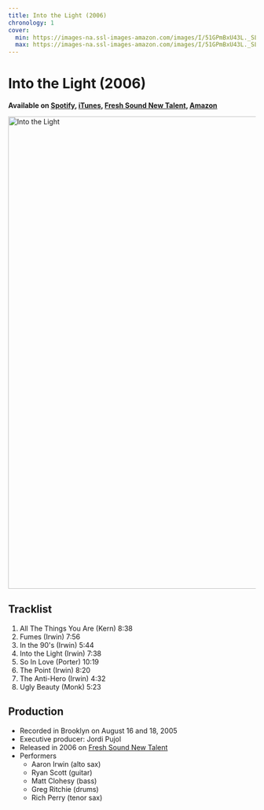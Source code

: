```yaml
---
title: Into the Light (2006)
chronology: 1
cover:
  min: https://images-na.ssl-images-amazon.com/images/I/51GPmBxU43L._SL480.jpg
  max: https://images-na.ssl-images-amazon.com/images/I/51GPmBxU43L._SL960.jpg
---
```


# Into the Light (2006)

**Available on [Spotify](https://open.spotify.com/album/5KQ2X3fb2NOeLQujaA7N67), [iTunes](https://itunes.apple.com/us/album/into-the-light/311285220), [Fresh Sound New Talent](https://www.freshsoundrecords.com/aaron-irwin-albums/4329-into-the-light.html), [Amazon](https://www.amazon.com/Into-Light-Aaron-Irwin/dp/B00266980O/)**

<img
  alt="Into the Light"
  width="960"
  height="960"
  src="https://images-na.ssl-images-amazon.com/images/I/51GPmBxU43L._SL960.jpg"
  />

## Tracklist

1. All The Things You Are (Kern) 8:38
2. Fumes (Irwin) 7:56
3. In the 90's (Irwin) 5:44
4. Into the Light (Irwin) 7:38
5. So In Love (Porter) 10:19
6. The Point (Irwin) 8:20
7. The Anti-Hero (Irwin) 4:32
8. Ugly Beauty (Monk) 5:23

## Production

- Recorded in Brooklyn on August 16 and 18, 2005
- Executive producer: Jordi Pujol
- Released in 2006 on [Fresh Sound New Talent](https://www.freshsoundrecords.com/aaron-irwin-albums/4329-into-the-light.html)
- Performers
  - Aaron Irwin (alto sax)
  - Ryan Scott (guitar)
  - Matt Clohesy (bass)
  - Greg Ritchie (drums)
  - Rich Perry (tenor sax)
